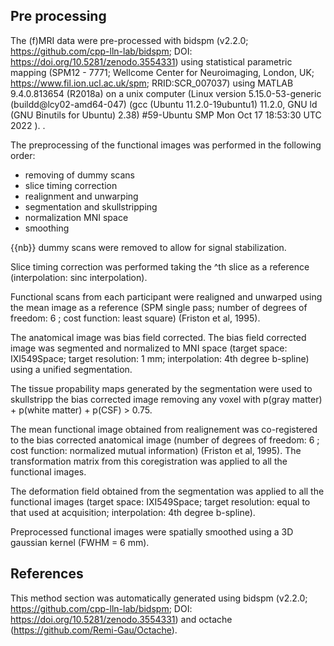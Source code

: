 ## Pre processing

The (f)MRI data were pre-processed with bidspm (v2.2.0; https://github.com/cpp-lln-lab/bidspm; DOI: https://doi.org/10.5281/zenodo.3554331)
using statistical parametric mapping
(SPM12 - 7771; Wellcome Center for Neuroimaging, London, UK;
https://www.fil.ion.ucl.ac.uk/spm; RRID:SCR_007037)
using MATLAB 9.4.0.813654 (R2018a)
on a unix computer (Linux version 5.15.0-53-generic (buildd@lcy02-amd64-047) (gcc (Ubuntu 11.2.0-19ubuntu1) 11.2.0, GNU ld (GNU Binutils for Ubuntu) 2.38) #59-Ubuntu SMP Mon Oct 17 18:53:30 UTC 2022
).
.


The preprocessing of the functional images was performed in the following order:
- removing of dummy scans
- slice timing correction
- realignment and unwarping
- segmentation and skullstripping
- normalization MNI space
- smoothing

{{nb}} dummy scans were removed to allow for signal stabilization.

Slice timing correction was performed
taking the ^th slice as a reference
(interpolation: sinc interpolation).

Functional scans from each participant were realigned and unwarped using the mean image as a reference
(SPM single pass; number of degrees of freedom: 6 ;
cost function: least square) (Friston et al, 1995).

The anatomical image was bias field corrected.
The bias field corrected image was segmented and normalized to
MNI space
(target space: IXI549Space;
target resolution: 1 mm;
interpolation: 4th degree b-spline)
using a unified segmentation.

The tissue propability maps generated by the segmentation
were used to skullstripp the bias corrected image removing any voxel with
p(gray matter) + p(white matter) + p(CSF) > 0.75.

The mean functional image obtained from realignement was co-registered to the
bias corrected anatomical image
(number of degrees of freedom: 6 ;
cost function: normalized mutual information)
(Friston et al, 1995).
The transformation matrix from this coregistration was applied to all the functional images.

The deformation field obtained from the segmentation was applied to all the functional images
(target space: IXI549Space;
target resolution: equal to that used at acquisition;
interpolation: 4th degree b-spline).

Preprocessed functional images were spatially smoothed using a 3D
gaussian kernel (FWHM = 6 mm).

## References

This method section was automatically generated using bidspm
(v2.2.0; https://github.com/cpp-lln-lab/bidspm; DOI: https://doi.org/10.5281/zenodo.3554331)
and octache (https://github.com/Remi-Gau/Octache).
